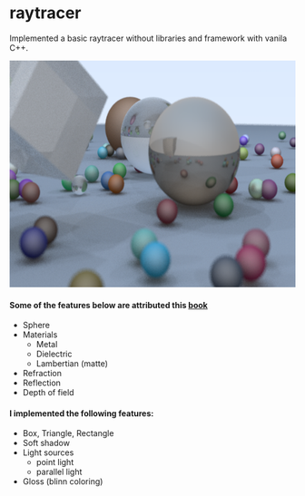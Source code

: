 # raytracer
Implemented a basic raytracer without libraries and framework with vanila C++.
<p align="center">
  <img alt="image sample" src="img/random_scene.png" height="400" />
</p>

#### Some of the features below are attributed this <a alt="reference link" href="https://github.com/RayTracing/raytracing.github.io">book</a>
* Sphere
* Materials
  - Metal
  - Dielectric
  - Lambertian (matte)
* Refraction
* Reflection
* Depth of field

#### I implemented the following features:
* Box, Triangle, Rectangle
* Soft shadow
* Light sources 
  - point light
  - parallel light
* Gloss (blinn coloring)


